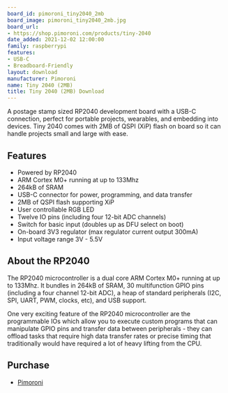 ```yaml
---
board_id: pimoroni_tiny2040_2mb
board_image: pimoroni_tiny2040_2mb.jpg
board_url:
- https://shop.pimoroni.com/products/tiny-2040
date_added: 2021-12-02 12:00:00
family: raspberrypi
features:
- USB-C
- Breadboard-Friendly
layout: download
manufacturer: Pimoroni
name: Tiny 2040 (2MB)
title: Tiny 2040 (2MB) Download
---
```


A postage stamp sized RP2040 development board with a USB-C connection, perfect for portable projects, wearables, and embedding into devices. Tiny 2040 comes with 2MB of QSPI (XiP) flash on board so it can handle projects small and large with ease.

## Features
* Powered by RP2040
* ARM Cortex M0+ running at up to 133Mhz
* 264kB of SRAM
* USB-C connector for power, programming, and data transfer
* 2MB of QSPI flash supporting XiP
* User controllable RGB LED
* Twelve IO pins (including four 12-bit ADC channels)
* Switch for basic input (doubles up as DFU select on boot)
* On-board 3V3 regulator (max regulator current output 300mA)
* Input voltage range 3V - 5.5V

## About the RP2040
The RP2040 microcontroller is a dual core ARM Cortex M0+ running at up to 133Mhz. It bundles in 264kB of SRAM, 30 multifunction GPIO pins (including a four channel 12-bit ADC), a heap of standard peripherals (I2C, SPI, UART, PWM, clocks, etc), and USB support.

One very exciting feature of the RP2040 microcontroller are the programmable IOs which allow you to execute custom programs that can manipulate GPIO pins and transfer data between peripherals - they can offload tasks that require high data transfer rates or precise timing that traditionally would have required a lot of heavy lifting from the CPU.

## Purchase
* [Pimoroni](https://shop.pimoroni.com/products/tiny-2040)
